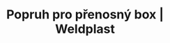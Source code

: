 ---
Filename: "popruh-pro-prenosny-box"
Link: "file:/Users/vinayakpatel/Downloads/www.weldplast.cz/popruh-pro-prenosny-box"
product_name: "Popruh pro přenosný box"
product_id: "Obj. číslo:156.531"
title: "Popruh pro přenosný box | Weldplast"
product_desc: ""
product_specs: ""
product_downloads: ""
href: ""
p_desc_2: ""
accessories: ""
similar_products: ""
---